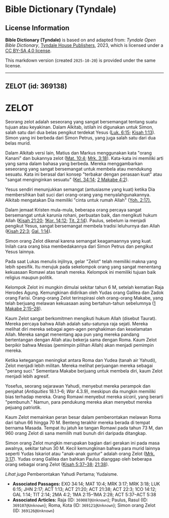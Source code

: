 # Bible Dictionary (Tyndale)

## License Information

**Bible Dictionary (Tyndale)** is based on and adapted from: _Tyndale Open Bible Dictionary_, [Tyndale House Publishers](https://tyndaleopenresources.com/), 2023, which is licensed under a [CC BY-SA 4.0 license](https://creativecommons.org/licenses/by-sa/4.0/legalcode.en).

This markdown version (created `2025-10-20`) is provided under the same license.



--------------------------------

## ZELOT (id: 369138)

ZELOT
=====

Seorang zelot adalah seseorang yang sangat bersemangat tentang suatu tujuan atau keyakinan. Dalam Alkitab, istilah ini digunakan untuk Simon, salah satu dari dua belas pengikut terdekat Yesus ([Luk. 6:15](https://ref.ly/Luke6:15); [Kisah 1:13](https://ref.ly/Acts1:13)). Simon yang ini berbeda dari Simon Petrus, yang juga salah satu dari dua belas murid.

Dalam Alkitab versi lain, Matius dan Markus menggunakan kata "orang Kanani" dan bukannya zelot ([Mat. 10:4](https://ref.ly/Matt10:4); [Mrk. 3:18](https://ref.ly/Mark3:18)). Kata\-kata ini memiliki arti yang sama dalam bahasa yang berbeda. Mereka menggambarkan seseorang yang sangat bersemangat untuk membela atau mendukung sesuatu. Kata ini berasal dari konsep "terbakar dengan perasaan kuat" atau "sangat menginginkan sesuatu" ([Kel. 34:14](https://ref.ly/Exod34:14); [2 Makabe 4:2](https://ref.ly/2Macc4:2)).

Yesus sendiri menunjukkan semangat (antusiasme yang kuat) ketika Dia membersihkan bait suci dari orang\-orang yang menyalahgunakannya. Alkitab mengatakan Dia memiliki "cinta untuk rumah Allah" ([Yoh. 2:17\).](https://ref.ly/John2:17)

Dalam jemaat Kristen mula\-mula, beberapa orang percaya sangat bersemangat untuk karunia rohani, perbuatan baik, dan mengikuti hukum Allah ([Kisah 21:20](https://ref.ly/Acts21:20); [1Kor. 14:12](https://ref.ly/1Cor14:12); [Tit. 2:14](https://ref.ly/Titus2:14)). Paulus, sebelum ia menjadi pengikut Yesus, sangat bersemangat membela tradisi leluhurnya dan Allah ([Kisah 22:3](https://ref.ly/Acts22:3); [Gal. 1:14](https://ref.ly/Gal1:14)).

Simon orang Zelot dikenal karena semangat keagamaannya yang kuat. Inilah cara orang bisa membedakannya dari Simon Petrus dan pengikut Yesus lainnya.

Pada saat Lukas menulis injilnya, gelar "Zelot" telah memiliki makna yang lebih spesifik. Itu merujuk pada sekelompok orang yang sangat menentang kekuasaan Romawi atas tanah mereka. Kelompok ini memiliki tujuan baik religius maupun politik.

Kelompok Zelot ini mungkin dimulai sekitar tahun 6 M, setelah kematian Raja Herodes Agung. Kemungkinan didirikan oleh Yudas orang Galilea dan Zadok orang Farisi. Orang\-orang Zelot terinspirasi oleh orang\-orang Makabe, yang telah berjuang melawan kekuasaan asing bertahun\-tahun sebelumnya ([1 Makabe 2:15–28](https://ref.ly/1Macc2:15-1Macc2:28)).

Kaum Zelot sangat berkomitmen mengikuti hukum Allah (disebut Taurat). Mereka percaya bahwa Allah adalah satu\-satunya raja sejati. Mereka melihat diri mereka sebagai agen\-agen penghakiman dan keselamatan Allah. Mereka sangat menentang apa pun yang mereka pandang bertentangan dengan Allah atau bekerja sama dengan Roma. Kaum Zelot berpikir bahwa Mesias (pemimpin pilihan Allah) akan menjadi pemimpin mereka.

Ketika ketegangan meningkat antara Roma dan Yudea (tanah air Yahudi), Zelot menjadi lebih militan. Mereka melihat perjuangan mereka sebagai "perang suci." Sementara Makabe berjuang untuk membela diri, kaum Zelot menjadi lebih agresif.

Yosefus, seorang sejarawan Yahudi, menyebut mereka perampok dan penjahat (*Antiquities* 18\.1\.1–6; *War* 4\.3\.9\), meskipun dia mungkin memiliki bias terhadap mereka. Orang Romawi menyebut mereka *sicarii*, yang berarti "pembunuh." Namun, para pendukung mereka akan menyebut mereka pejuang patriotik.

Kaum Zelot memainkan peran besar dalam pemberontakan melawan Roma dari tahun 66 hingga 70 M. Benteng terakhir mereka berada di tempat bernama Masada. Tempat itu jatuh ke tangan Romawi pada tahun 73 M, dan 960 orang Zelot di sana memilih mati bunuh diri daripada ditangkap.

Simon orang Zelot mungkin merupakan bagian dari gerakan ini pada masa awalnya, sekitar tahun 30 M. Kecil kemungkinan bahwa para murid lainnya seperti Yudas Iskariot atau "anak\-anak guntur" adalah orang Zelot ([Mrk. 3:17](https://ref.ly/Mark3:17)). Yudas orang Galilea dan bahkan Paulus dianggap oleh beberapa orang sebagai orang Zelot ([Kisah 5:37–38](https://ref.ly/Acts5:37-Acts5:38); [21:38](https://ref.ly/Acts21:38)).

*Lihat juga* Pemberontakan Yahudi Pertama; Yudaisme.

* **Associated Passages:** EXO 34:14; MAT 10:4; MRK 3:17; MRK 3:18; LUK 6:15; JHN 2:17; ACT 1:13; ACT 21:20; ACT 21:38; ACT 22:3; 1CO 14:12; GAL 1:14; TIT 2:14; 2MA 4:2; 1MA 2:15–1MA 2:28; ACT 5:37–ACT 5:38
* **Associated Articles:** Raja (ID: `369087@Unknown`); Paulus, Rasul (ID: `369107@Unknown`); Roma, Kota (ID: `369121@Unknown`); Simon orang Zelot (ID: `369126@Unknown`)

